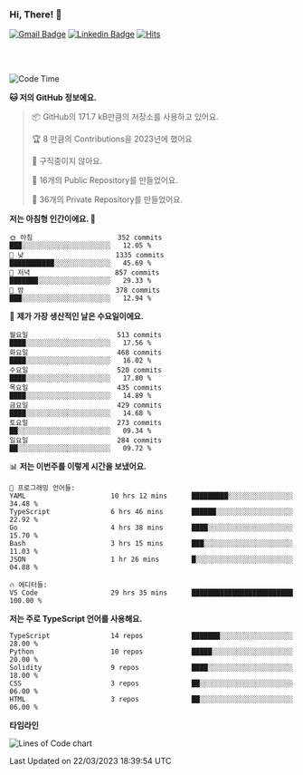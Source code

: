 ### Hi, There! 👋


[![Gmail Badge](https://img.shields.io/badge/-725psh@gmail.com-c14438?style=flat&logo=Gmail&logoColor=white&link=mailto:725psh@gmail.com)](mailto:725psh@gmail.com) 
[![Linkedin Badge](https://img.shields.io/badge/-soohanpark-0072b1?style=flat&logo=Linkedin&logoColor=white&link=https://www.linkedin.com/in/soohanpark/)](https://www.linkedin.com/in/soohanpark/) 
[![Hits](https://hits.seeyoufarm.com/api/count/incr/badge.svg?url=https%3A%2F%2Fgithub.com%2FSoohan-Park&count_bg=%23000000&title_bg=%23828282&icon=gradle.svg&icon_color=%23FFFFFF&title=Visited&edge_flat=false)](https://hits.seeyoufarm.com)  

<br />
<br />

<!--START_SECTION:waka-->
![Code Time](http://img.shields.io/badge/Code%20Time-701%20hrs%2046%20mins-blue)

**🐱 저의 GitHub 정보에요.** 

> 📦 GitHub의 171.7 kB만큼의 저장소를 사용하고 있어요. 
 > 
> 🏆 8 만큼의 Contributions을 2023년에 했어요
 > 
> 🚫 구직중이지 않아요.
 > 
> 📜 16개의 Public Repository를 만들었어요. 
 > 
> 🔑 36개의 Private Repository를 만들었어요. 
 > 
**저는 아침형 인간이에요. 🐤** 

```text
🌞 아침                     352 commits         ███░░░░░░░░░░░░░░░░░░░░░░   12.05 % 
🌆 낮　                     1335 commits        ███████████░░░░░░░░░░░░░░   45.69 % 
🌃 저녁                     857 commits         ███████░░░░░░░░░░░░░░░░░░   29.33 % 
🌙 밤　                     378 commits         ███░░░░░░░░░░░░░░░░░░░░░░   12.94 % 
```
📅 **제가 가장 생산적인 날은 수요일이에요.** 

```text
월요일                      513 commits         ████░░░░░░░░░░░░░░░░░░░░░   17.56 % 
화요일                      468 commits         ████░░░░░░░░░░░░░░░░░░░░░   16.02 % 
수요일                      520 commits         ████░░░░░░░░░░░░░░░░░░░░░   17.80 % 
목요일                      435 commits         ████░░░░░░░░░░░░░░░░░░░░░   14.89 % 
금요일                      429 commits         ████░░░░░░░░░░░░░░░░░░░░░   14.68 % 
토요일                      273 commits         ██░░░░░░░░░░░░░░░░░░░░░░░   09.34 % 
일요일                      284 commits         ██░░░░░░░░░░░░░░░░░░░░░░░   09.72 % 
```


📊 **저는 이번주를 이렇게 시간을 보냈어요.** 

```text
💬 프로그래밍 언어들: 
YAML                     10 hrs 12 mins      █████████░░░░░░░░░░░░░░░░   34.48 % 
TypeScript               6 hrs 46 mins       ██████░░░░░░░░░░░░░░░░░░░   22.92 % 
Go                       4 hrs 38 mins       ████░░░░░░░░░░░░░░░░░░░░░   15.70 % 
Bash                     3 hrs 15 mins       ███░░░░░░░░░░░░░░░░░░░░░░   11.03 % 
JSON                     1 hr 26 mins        █░░░░░░░░░░░░░░░░░░░░░░░░   04.88 % 

🔥 에디터들: 
VS Code                  29 hrs 35 mins      █████████████████████████   100.00 % 
```

**저는 주로 TypeScript 언어를 사용해요.** 

```text
TypeScript               14 repos            ███████░░░░░░░░░░░░░░░░░░   28.00 % 
Python                   10 repos            █████░░░░░░░░░░░░░░░░░░░░   20.00 % 
Solidity                 9 repos             ████░░░░░░░░░░░░░░░░░░░░░   18.00 % 
CSS                      3 repos             ██░░░░░░░░░░░░░░░░░░░░░░░   06.00 % 
HTML                     3 repos             ██░░░░░░░░░░░░░░░░░░░░░░░   06.00 % 
```



**타임라인**

![Lines of Code chart](https://raw.githubusercontent.com/Soohan-Park/Soohan-Park/master/assets/bar_graph.png)


 Last Updated on 22/03/2023 18:39:54 UTC
<!--END_SECTION:waka-->
